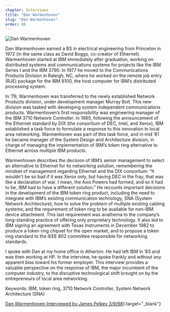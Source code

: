 ```yaml
---
chapter: Interviews
title: "Dan Warmenhoven"
slug: "Dan Warmenhoven"
order: 80
---
```


![Dan Warmenhoven](/assets/img/dan-warmenhoven-l.jpg)

Dan Warmenhoven earned a BS in electrical engineering from Princeton in 1972 (in the same class as David Boggs, co-creator of Ethernet). Warmenhoven started at IBM immediately after graduation, working on distributed systems and communications systems for projects like the IBM Series I and the IBM 3790. In 1977 he moved to the Communications Products Division in Raleigh, NC, where he worked on the remote job entry (RJE) package for the IBM 8100, the host computer for IBM’s distributed processing system.

In ’79, Warmenhoven was transferred to the newly established Network Products division, under development manager Murray Bolt. This new division was tasked with developing system independent communications products. Warmenhoven’s first responsibility was engineering manager of the IBM 3710 Network Controller. In 1980, following the announcement of the Ethernet standard by DIX (the consortium of DEC, Intel, and Xerox), IBM established a task force to formulate a response to this innovation in local area networking. Warmenhoven was part of this task force, and in mid ’81 he became manager of the System Design and Architecture division, in charge of managing the implementation of IBM’s token ring alternative to Ethernet across multiple IBM products.

Warmenhoven describes the decision of IBM’s senior management to select an alternative to Ethernet for its networking solution, remembering the mindset of management regarding Ethernet and the DIX consortium: “It wouldn't be so bad if it was Xerox only, but having DEC in the fray, that was like a declaration of war. I mean, the Axis Powers had formed, and so it had to be, IBM had to have a different solution.” He recounts important decisions in the development of the IBM token ring product, including the need to integrate with IBM’s existing communication technology, SNA (System Network Architecture); how to solve the problem of multiple existing cabling systems; and the requirement of token ring to be available for non-IBM device attachment. This last requirement was anathema to the company’s long-standing practice of offering only proprietary technology. It also led to IBM signing an agreement with Texas Instruments in December 1982 to produce a token ring chipset for the open market, and to propose a token ring standard to the IEEE 802 committee responsible for networking standards.

I spoke with Dan at my home office in Atherton. He had left IBM in ’83 and was then working at HP. In the interview, he spoke frankly and without any apparent bias toward his former employer. This interview provides a valuable perspective on the response of IBM, the major incumbent of the computer industry, to the disruptive technological shift brought on by the entrepreneurs of local area networking.

Keywords: IBM, token ring, 3710 Network Controller, System Network Architecture (SNA)

[Dan Warmenhoven Interviewed by James Pelkey 3/9/88](https://archive.computerhistory.org/resources/access/text/2020/02/102792020-05-01-acc.pdf){:target="_blank"}
